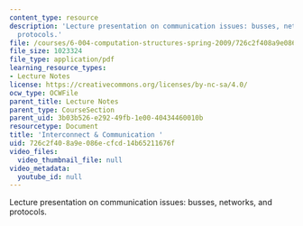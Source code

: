 ```yaml
---
content_type: resource
description: 'Lecture presentation on communication issues: busses, networks, and
  protocols.'
file: /courses/6-004-computation-structures-spring-2009/726c2f408a9e086ecfcd14b65211676f_MIT6_004s09_lec20.pdf
file_size: 1023324
file_type: application/pdf
learning_resource_types:
- Lecture Notes
license: https://creativecommons.org/licenses/by-nc-sa/4.0/
ocw_type: OCWFile
parent_title: Lecture Notes
parent_type: CourseSection
parent_uid: 3b03b526-e292-49fb-1e00-40434460010b
resourcetype: Document
title: 'Interconnect & Communication '
uid: 726c2f40-8a9e-086e-cfcd-14b65211676f
video_files:
  video_thumbnail_file: null
video_metadata:
  youtube_id: null
---
```

Lecture presentation on communication issues: busses, networks, and protocols.